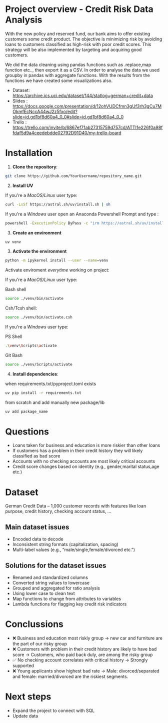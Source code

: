 # Project overview - Credit Risk Data Analysis 

With the new policy and reserved fund, our bank aims to offer existing customers some credit product. 
The objective is minimizing risk by avoiding loans to customers classified as high-risk with poor credit scores. 
This strategy will be also implemented by targeting and acquiring good customers.

We did the data cleaning using pandas functions such as .replace,map function etc.., then export it as a CSV.
In order to analyse the data we used groupby in pandas with aggregate functions.
With the results from the functions we have created some visualizations also.

- Dataset: https://archive.ics.uci.edu/dataset/144/statlog+german+credit+data
- Slides : https://docs.google.com/presentation/d/12ohVUDCfmn3gUf3rh3gCu7MOkmfEcNccA44wJ2z5fxo/edit?slide=id.gd1bf8d60a4_0_0#slide=id.gd1bf8d60a4_0_0
- Trello : https://trello.com/invite/b/6867ef71ab27315759d757cd/ATTI1e226f0a98ffdaf5d9a4ceedebdde02792D91D40/my-trello-board

# Installation

1. **Clone the repository**:

```bash
git clone https://github.com/YourUsername/repository_name.git
```

2. **Install UV**

If you're a *MacOS/Linux* user type:

```bash
curl -LsSf https://astral.sh/uv/install.sh | sh
```

If you're a *Windows* user open an Anaconda Powershell Prompt and type :

```bash
powershell -ExecutionPolicy ByPass -c "irm https://astral.sh/uv/install.ps1 | iex"
```

3. **Create an environment**

```bash
uv venv 
```

3. **Activate the environment**

```bash
python -m ipykernel install --user --name=venv
```

Activate enviroment *everytime* working on project:


If you're a *MacOS/Linux* user type:

Bash shell
```bash
source ./venv/bin/activate
```

Csh/Tcsh shell:

```bash
source ./venv/bin/activate.csh
```

If you're a *Windows* user type:

PS Shell
```bash
.\venv\Scripts\activate
```
Git Bash
```bash
source ./venv/Scripts/activate
```
4. **Install dependencies**:

when requirements.txt/pyproject.toml exists
```bash
uv pip install -r requirements.txt
```

from scratch and add manually new package/lib
```bash
uv add package_name
```

# Questions 
- Loans taken for business and education is more riskier than other loans
- If customers has a problem in their credit history they will likely classified as bad score
- Accounts with no checking accounts are most likely critical accounts
- Credit score changes based on identity (e.g., gender,marital status,age etc.) 

# Dataset 
German Credit Data – 1,000 customer records with features like loan purpose, credit history, checking account status, ...

## Main dataset issues

- Encoded data to decode
- Inconsistent string formats (capitalization, spacing)
- Multi-label values (e.g., “male/single,female/divorced etc.”)


## Solutions for the dataset issues

- Renamed and standardized columns
- Converted string values to lowercase
- Grouped and aggregated for ratio analysis
- Using lower case to clean text
- Map functions to change from attributes to variables
- Lambda functions for flagging key credit risk indicators

# Conclussions

- ❌ Business and education most riskly group -> new car and furniture are the part of our risky group
- ❌ Customers with problem in their credit history are likely to have bad score -> Customers, who paid back duly, are among the risky group
- ✅ No checking account correlates with critical history  -> Strongly supported
- ❌ Young applicants show highest bad rate -> Male: divorced/separated and female: married/divorced are the riskiest segments.


# Next steps
- Expand the project to connect with SQL
- Update data
